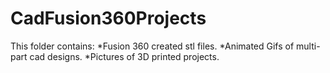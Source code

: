 # CadFusion360Projects
This folder contains:
*Fusion 360 created stl files.
*Animated Gifs of multi-part cad designs.
*Pictures of 3D printed projects.
